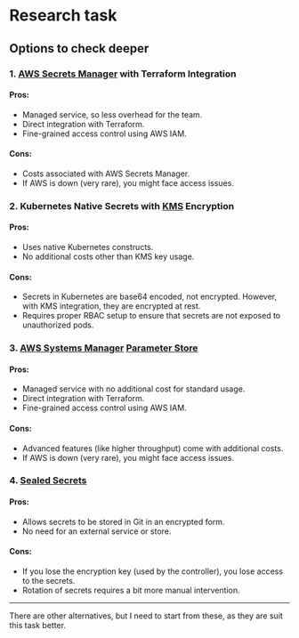 # Research task

## Options to check deeper

### 1. [AWS Secrets Manager](https://aws.amazon.com/secrets-manager/) with Terraform Integration

#### Pros:

- Managed service, so less overhead for the team.
- Direct integration with Terraform.
- Fine-grained access control using AWS IAM.

#### Cons:

- Costs associated with AWS Secrets Manager.
- If AWS is down (very rare), you might face access issues.

### 2. Kubernetes Native Secrets with [KMS](https://aws.amazon.com/kms/) Encryption

#### Pros:

- Uses native Kubernetes constructs.
- No additional costs other than KMS key usage.

#### Cons:

- Secrets in Kubernetes are base64 encoded, not encrypted. However, with KMS integration, they are encrypted at rest.
- Requires proper RBAC setup to ensure that secrets are not exposed to unauthorized pods.

### 3. [AWS Systems Manager](https://aws.amazon.com/systems-manager/) [Parameter Store](https://docs.aws.amazon.com/systems-manager/latest/userguide/systems-manager-parameter-store.html)

#### Pros:

- Managed service with no additional cost for standard usage.
- Direct integration with Terraform.
- Fine-grained access control using AWS IAM.

#### Cons:

- Advanced features (like higher throughput) come with additional costs.
- If AWS is down (very rare), you might face access issues.

### 4. [Sealed Secrets](https://github.com/bitnami-labs/sealed-secrets)

#### Pros:

- Allows secrets to be stored in Git in an encrypted form.
- No need for an external service or store.

#### Cons:

- If you lose the encryption key (used by the controller), you lose access to the secrets.
- Rotation of secrets requires a bit more manual intervention.

---

There are other alternatives, but I need to start from these, as they are suit this task better.